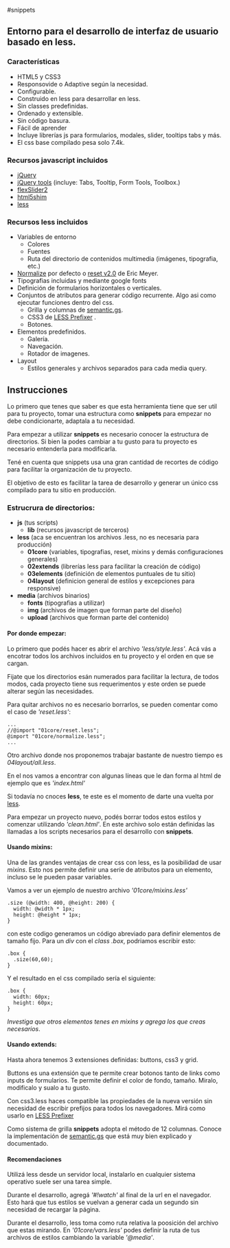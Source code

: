 #snippets
## Entorno para el desarrollo de interfaz de usuario basado en less.

### Características

- HTML5 y CSS3
- Responsovide o Adaptive según la necesidad.
- Configurable.
- Construido en less para desarrollar en less.
- Sin classes predefinidas.
- Ordenado y extensible.
- Sin código basura.
- Fácil de aprender
- Incluye librerías js para formularios, modales, slider, tooltips tabs y más.
- El css base compilado pesa solo 7.4k.

### Recursos javascript incluidos

- [jQuery](http://jquery.com/)
- [jQuery tools](http://jquerytools.org) (incluye: Tabs, Tooltip, Form Tools, Toolbox.)
- [flexSlider2](http://flexslider.woothemes.com/)
- [html5shim](http://code.google.com/p/html5shim/)
- [less](http://lesscss.org/)

### Recursos less incluidos

- Variables de entorno
    - Colores 
    - Fuentes
    - Ruta del directorio de contenidos multimedia (imágenes, tipografia, etc.)
- [Normalize](git.io/normalize) por defecto o [reset v2.0](http://meyerweb.com/eric/tools/css/reset/) de Eric Meyer.
- Tipografias incluidas y mediante google fonts
- Definición de formularios horizontales o verticales.
- Conjuntos de atributos para generar código recurrente. Algo asi como ejecutar funciones dentro del css.
    - Grilla y columnas de [semantic.gs](http://semantic.gs/).
    - CSS3 de [LESS Prefixer](http://lessprefixer.com/) .
    - Botones.
- Elementos predefinidos.
    - Galería.
    - Navegación.
    - Rotador de imagenes.
- Layout
    - Estilos generales y archivos separados para cada media query.
    
## Instrucciones

Lo primero que tenes que saber es que esta herramienta tiene que ser util para tu proyecto, tomar una estructura como **snippets** para empezar no debe condicionarte, adaptala a tu necesidad.

Para empezar a utilizar **snippets** es necesario conocer la estructura de directorios. Si bien la podes cambiar a tu gusto para tu proyecto es necesario entenderla para modificarla.

Tené en cuenta que snippets usa una gran cantidad de recortes de código para facilitar la organización de tu proyecto. 

El objetivo de esto es facilitar la tarea de desarrollo y generar un único css compilado para tu sitio en producción.

### Estrucrura de directorios:

- **js** (tus scripts)
    - **lib** (recursos javascript de terceros)
- **less** (aca se encuentran los archivos .less, no es necesaria para producción)
    - **01core** (variables, tipografias, reset, mixins y demás configuraciones generales)
    - **02extends** (librerías less para facilitar la creación de código)
    - **03elements** (definición de elementos puntuales de tu sitio)
    - **04layout** (definicion general de estilos y excepciones para responsive)
- **media** (archivos binarios)
    - **fonts** (tipografias a utilizar)
    - **img** (archivos de imagen que forman parte del diseño)
    - **upload** (archivos que forman parte del contenido)
  

#### Por donde empezar:

Lo primero que podés hacer es abrir el archivo *'less/style.less'*. Acá vás a encotrar todos los archivos incluidos en tu proyecto y el orden en que se cargan.

Fijate que los directorios esán numerados para facilitar la lectura, de todos modos, cada proyecto tiene sus requerimentos y este orden se puede alterar según las necesidades.

Para quitar archivos no es necesario borrarlos, se pueden comentar como el caso de *'reset.less'*:

    ...
    //@import "01core/reset.less";
    @import "01core/normalize.less";
    ...
    
Otro archivo donde nos proponemos trabajar bastante de nuestro tiempo es *04layout/all.less*.

En el nos vamos a encontrar con algunas líneas que le dan forma al html de ejemplo que es *'index.html'*

Si todavía no cnoces **less**, te este es el momento de darte una vuelta por [less](http://lesscss.org/).

Para empezar un proyecto nuevo, podés borrar todos estos estilos y comenzar utilizando *'clean.html'*. En este archivo solo están definidas las llamadas a los scripts necesarios para el desarrollo con **snippets**.

#### Usando mixins:

Una de las grandes ventajas de crear css con less, es la posibilidad de usar *mixins*. Esto nos permite definir una seríe de atributos para un elemento, incluso se le pueden pasar variables.

Vamos a ver un ejemplo de nuestro archivo *'01core/mixins.less'*

    .size (@width: 400, @height: 200) {
      width: @width * 1px;
      height: @height * 1px;
    }
    
con este codigo generamos un código abreviado para definir elementos de tamaño fijo. Para un *div* con el *class .box*, podriamos escribir esto:

    .box {
      .size(60,60);
    }
    
Y el resultado en el css compilado sería el siguiente:

    .box {
      width: 60px;
      height: 60px;
    }

*Investiga que otros elementos tenes en mixins y agrega los que creas necesarios*.

#### Usando extends:

Hasta ahora tenemos 3 extensiones definidas: buttons, css3 y grid.

Buttons es una extensión que te permite crear botonos tanto de links como inputs de formularios. Te permite definir el color de fondo, tamaño. Miralo, modificalo y sualo a tu gusto.

Con css3.less haces compatible las propiedades de la nueva versión sin necesidad de escribir prefijos para todos los navegadores. Mirá como usarlo en [LESS Prefixer](http://lessprefixer.com/) 

Como sistema de grilla **snippets** adopta el método de 12 columnas. Conoce la implementación de [semantic.gs](http://semantic.gs/) que está muy bien explicado y documentado.

#### Recomendaciones

Utilizá less desde un servidor local, instalarlo en cualquier sistema operativo suele ser una tarea simple.

Durante el desarrollo, agregá *'#!watch'* al final de la url en el navegador. Esto hará que tus estilos se vuelvan a generar cada un segundo sin necesidad de recargar la página.

Durante el desarrollo, less toma como ruta relativa la poosición del archivo que estas mirando. En *'01core/vars.less'* podes definir la ruta de tus archivos de estilos cambiando la variable *'@media'*.